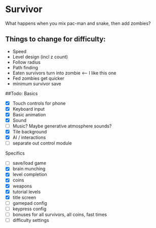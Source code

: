 # Survivor

What happens when you mix pac-man and snake, then add zombies?

## Things to change for difficulty:

* Speed
* Level design (incl z count)
* Follow radius
* Path finding
* Eaten survivors turn into zombie <-- I like this one
* Fed zombies get quicker
* minimum survivor save

##Todo:
Basics
* [x] Touch controls for phone
* [x] Keyboard input
* [x] Basic animation
* [x] Sound
* [ ] Music? Maybe generative atmosphere sounds?
* [x] Tile background
* [x] AI / interactions
* [ ] separate out control module

Specifics
* [ ] save/load game
* [x] brain munching
* [x] level completion
* [x] coins
* [x] weapons
* [x] tutorial levels
* [x] title screen
* [ ] gamepad config
* [ ] keypress config
* [ ] bonuses for all survivors, all coins, fast times
* [ ] difficulty settings
